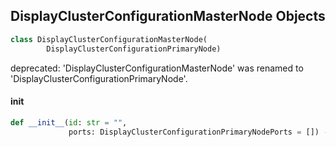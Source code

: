 ## DisplayClusterConfigurationMasterNode Objects

```python
class DisplayClusterConfigurationMasterNode(
        DisplayClusterConfigurationPrimaryNode)
```

deprecated: 'DisplayClusterConfigurationMasterNode' was renamed to 'DisplayClusterConfigurationPrimaryNode'.

<a id="unreal.DisplayClusterConfigurationMasterNode.__init__"></a>

#### __init__

```python
def __init__(id: str = "",
             ports: DisplayClusterConfigurationPrimaryNodePorts = []) -> None
```

<a id="unreal.DisplayClusterConfigurationPolymorphicEntity"></a>